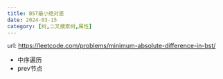 ```yaml
---
title: BST最小绝对差
date: 2024-03-15
category: [树,二叉搜索树,属性]
---
```


url: https://leetcode.com/problems/minimum-absolute-difference-in-bst/



- 中序遍历
- prev节点